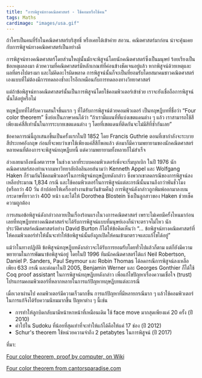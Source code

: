 ```yaml
---
title: "การพิสูจน์ทางคณิตศาสตร์ - ใช้คอมหรือใช้คน"
tags: Maths
cardimage: "images/usa.gif"
---
```


ถ้าใครเป็นคนที่รักในคณิตศาสตร์บริสุทธิ์ หรือเคยได้เข้าค่าย สอวน. คณิตศาสตร์มาก่อน น่าจะคุ้นเคยกับการพิสูจน์ทางคณิตศาสตร์เป็นอย่างดี

การพิสูจน์ทางคณิตศาสตร์โดยส่วนใหญ่นั้นมักจะพิสูจน์โดยนักคณิตศาสตร์ซึ่งเป็นมนุษย์ ร้อยเรียงเป็นข้อเหตุผลลงมา ด้วยความที่คณิตศาสตร์มีหลักเกณฑ์ที่ค่อนข้างชัดเจนอยู่แล้ว หากพิสูจน์ด้วยเหตุและผลที่ตรงไปตรงมา และไม่คิดอะไรผิดพลาด การพิสูจน์นั้นก็จะเป็นที่ยอมรับโดยสมาคมชาวคณิตศาสตร์เองแบบที่ไม่ต้องมีการทดลองซ้ำอะไรอีกเหมือนกับการทดลองทางวิทยาศาสตร์

แต่ถ้าข้อพิสูจน์ทางคณิตศาสตร์นั้นเป็นการพิสูจน์โดยใช้คอมพิวเตอร์เข้าช่วย เราจะยังเชื่อถือการพิสูจน์นั้นได้อยู่หรือไม่

ทฤษฎีบทที่ได้รับความสนใจชิ้นแรก ๆ ที่ได้รับการพิสูจน์ด้วยคอมพิวเตอร์ เป็นทฤษฎีบทที่ชื่อว่า “Four color theorem” ซึ่งย่อเป็นภาษาคนได้ว่า “ถ้าเรามีแผนที่ที่แบ่งเขตแดนต่าง ๆ แล้ว เราสามารถใช้สีเพียงแค่สี่สีเท่านั้นในการระบายเขตแดนต่าง ๆ โดยที่เขตแดนที่ติดกันจะไม่มีสีที่ซ้ำกันเลย”

ข้อคาดการณ์นี้ถูกเสนอขึ้นเป็นครั้งแรกในปี 1852 โดย Francis Guthrie ตอนที่เขากำลังจะระบายสีประเทศอังกฤษ ก่อนที่จะพบว่าเขาใช้เพียงแค่สี่สีก็พอแล้ว ต่อมาก็มีความพยายามของนักคณิตศาสตร์หลายคนที่ต้องการจะพิสูจน์ทฤษฎีบทนี้ แต่ความพยายามทั้งหลายก็ไม่สำเร็จ

ล่วงเลยมาถึงหนึ่งศตวรรษ ในช่วงเวลาที่ระบบคอมพิวเตอร์เพิ่งจะเริ่มบุกเบิก ในปี 1976 นักคณิตศาสตร์สองท่านจากมหาวิทยาลัยอิลลินอยส์นามว่า Kenneth Appel และ Wolfgang Haken ก็ร่วมกันใช้คอมพิวเตอร์ในการพิสูจน์ทฤษฎีบทดังกล่าว ซึ่งพวกเขาลดกรณีของการพิสูจน์ลงเหลือประมาณ 1,834 กรณี และใช้คอมพิวเตอร์ในการพิสูจน์แต่ละกรณีนั้นนานถึงกว่าพันชั่วโมง (หรือกว่า 40 วัน ถ้าปล่อยให้เครื่องทำงานข้ามวันข้ามคืน) การพิสูจน์ดังกล่าวถูกพิมพ์ออกมาลงบนกระดาษที่ยาวกว่า 400 หน้า และได้ให้ Dorothea Blostein ซึ่งเป็นลูกสาวของ Haken ช่วยเช็คความถูกต้อง

การเสนอข้อพิสูจน์ดังกล่าวกลายเป็นเรื่องร้อนแรงในวงการคณิตศาสตร์ เพราะไม่เคยมีครั้งไหนมาก่อนเลยที่ทฤษฎีบททางคณิตศาสตร์จะได้รับการพิสูจน์แบบที่มนุษย์เองก็น่าจะตรวจไม่ไหว นักประวัติศาสตร์คณิตศาสตร์อย่าง David Burton ก็ได้ให้ข้อคิดเห็นว่า “... ข้อพิสูจน์ทางคณิตศาสตร์ที่ให้คอมพิวเตอร์ทำให้นั้นจะทำให้ข้อพิสูจน์นั้นยังถูกเปิดให้คนเข้ามาตรวจและแก้ไขได้อยู่”

แม้ว่าในทางปฏิบัติ ข้อพิสูจน์ทฤษฎีบทดังกล่าวจะได้รับการยอมรับโดยทั่วไปแล้วก็ตาม แต่ก็ยังมีความพยายามในการพัฒนาข้อพิสูจน์อยู่ โดยในปี 1996 ทีมนักคณิตศาสตร์ได้แก่ Neil Robertson, Daniel P. Sanders, Paul Seymour และ Robin Thomas ได้ลดกรณีการพิสูจน์ลงเหลือเพียง 633 กรณี และต่อมาในปี 2005, Benjamin Werner และ Georges Gonthier ก็ได้ใช้ Coq proof assistant ในการพิสูจน์ทฤษฎีบทดังกล่าว เพื่อแก้ไขปัญหาเรื่องความเชื่อใจ (trust) โปรแกรมคอมพิวเตอร์ที่หลากหลายในการแก้ปัญหาทฤษฎีบทแต่ละกรณี

เมื่อเวลาผ่านไป คอมพิวเตอร์มีความเร็วมากขึ้น การแก้ปัญหาที่มีหลายกรณีมาก ๆ แล้วใช้คอมพิวเตอร์ในการแก้จึงได้รับความนิยมมากขึ้น ปัญหาต่าง ๆ นี้เช่น

- การทำให้ลูกบิดกลับมามีหน้าหกหน้าที่เหมือนเดิม ใช้ face move มากสุดเพียงแค่ 20 ครั้ง (ปี 2010)
- คำใบ้ใน Sudoku ที่น้อยที่สุดเท่าที่จะทำให้แก้ได้คือให้แค่ 17 ช่อง (ปี 2012)
- Schur's theorem ใช้หน่วยความจำถึง 2 petabytes ในการพิสูจน์ (ปี 2017)

ที่มา:

[Four color theorem, proof by computer, on Wiki](https://en.wikipedia.org/wiki/Four_color_theorem#Proof_by_computer)

[Four color theorem from cantorsparadise.com](https://www.cantorsparadise.com/the-four-color-theorem-8eece6ab6b12)
